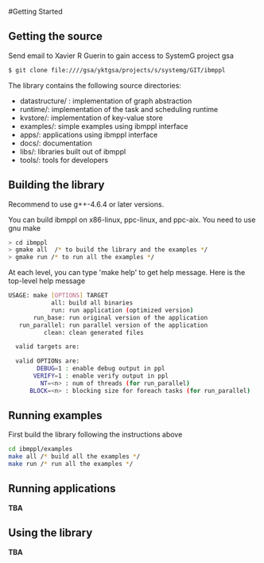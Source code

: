 #Getting Started

## Getting the source

Send email to Xavier R Guerin to gain access to SystemG project gsa

```bash
$ git clone file:////gsa/yktgsa/projects/s/systemg/GIT/ibmppl
```
The library contains the following source directories:
- datastructure/ : implementation of graph abstraction
- runtime/: implementation of the task and scheduling runtime
- kvstore/: implementation of key-value store
- examples/: simple examples using ibmppl interface
- apps/: applications using ibmppl interface
- docs/: documentation
- libs/: libraries built out of ibmppl
- tools/: tools for developers

## Building the library

Recommend to use g++-4.6.4 or later versions.

You can build ibmppl on x86-linux, ppc-linux, and ppc-aix. You need to use gnu make

```bash
> cd ibmppl
> gmake all  /* to build the library and the examples */
> gmake run /* to run all the examples */
```

At each level, you can type 'make help' to get help message. Here is the top-level help message

```bash
USAGE: make [OPTIONS] TARGET
            all: build all binaries
            run: run application (optimized version)
       run_base: run original version of the application
   run_parallel: run parallel version of the application
          clean: clean generated files

  valid targets are:

  valid OPTIONs are:
        DEBUG=1 : enable debug output in ppl
       VERIFY=1 : enable verify output in ppl
         NT=<n> : num of threads (for run_parallel)
      BLOCK=<n> : blocking size for foreach tasks (for run_parallel)
```

## Running examples

First build the library following the instructions above

```bash
cd ibmppl/examples
make all /* build all the examples */
make run /* run all the examples */
```

## Running applications

<b>TBA </b>

## Using the library

<b> TBA </b>
